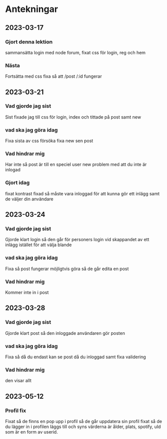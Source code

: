 # Antekningar

## 2023-03-17

### Gjort denna lektion 
sammansätta login med node forum, fixat css för login, reg och hem 

### Nästa
Fortsätta med css fixa så att /post /:id fungerar

## 2023-03-21

### Vad gjorde jag sist 

Sist fixade jag till css för login, index och tittade på post samt new

### vad ska jag göra idag 

Fixa sista av css försöka fixa new sen post

### Vad hindrar mig

Har inte så post är till en speciel user new problem med att du inte är inlogad

### Gjort idag

fixat kontrast fixad så måste vara inloggad för att kunna gör ett inlägg samt de väljer din användare

## 2023-03-24

### Vad gjorde jag sist 

Gjorde klart login så den går för personers login vid skappandet av ett inlägg istället för att välja blande 

### vad ska jag göra idag 

Fixa så post fungerar möjligtvis göra så de går edita en post

### Vad hindrar mig

Kommer inte in i post 

## 2023-03-28

### Vad gjorde jag sist 

Gjorde klart post så den inloggade användaren gör posten

### vad ska jag göra idag 

Fixa så då du endast kan se post då du inloggad samt fixa validering

### Vad hindrar mig

den visar allt

## 2023-05-12

### Profil fix

Fixat så de finns en pop upp i profil så de går uppdatera sin profil fixat så de du lägger in i profilen läggs till och syns värderna är ålder, plats, spotify, uId som är en form av userid.